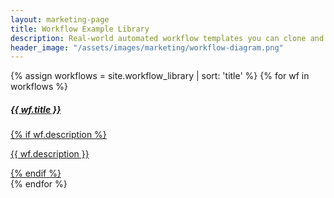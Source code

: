 ```yaml
---
layout: marketing-page
title: Workflow Example Library
description: Real-world automated workflow templates you can clone and adapt.
header_image: "/assets/images/marketing/workflow-diagram.png"
---
```


<div class="row row-cols-1 row-cols-md-2 row-cols-lg-3 g-4">
  {% assign workflows = site.workflow_library | sort: 'title' %}
  {% for wf in workflows %}
    <div class="col">
      <a href="{{ wf.url }}" class="text-decoration-none">
        <div class="card h-100 shadow-sm border-0">
          <div class="card-body">
            <h5 class="card-title fw-semibold mb-2">{{ wf.title }}</h5>
            {% if wf.description %}
              <p class="card-text small text-muted">{{ wf.description }}</p>
            {% endif %}
          </div>
        </div>
      </a>
    </div>
  {% endfor %}
</div> 